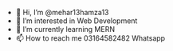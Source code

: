 - 👋 Hi, I’m @mehar13hamza13
- 👀 I’m interested in Web Development
- 🌱 I’m currently learning MERN
- 📫 How to reach me 03164582482 Whatsapp

<!---
mehar13hamza13/mehar13hamza13 is a ✨ special ✨ repository because its `README.md` (this file) appears on your GitHub profile.
You can click the Preview link to take a look at your changes.
--->

